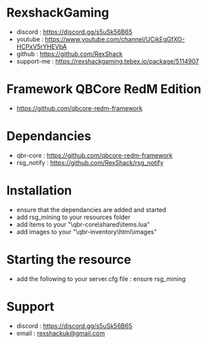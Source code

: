 # RexshackGaming
- discord : https://discord.gg/s5uSk56B65
- youtube : https://www.youtube.com/channel/UCikEgGfXO-HCPxV5rYHEVbA
- github : https://github.com/RexShack
- support-me : https://rexshackgaming.tebex.io/package/5114907

# Framework QBCore RedM Edition
- https://github.com/qbcore-redm-framework

# Dependancies
- qbr-core : https://github.com/qbcore-redm-framework
- rsg_notify : https://github.com/RexShack/rsg_notify

# Installation
- ensure that the dependancies are added and started
- add rsg_mining to your resources folder
- add items to your "\qbr-core\shared\items.lua"
- add images to your "\qbr-inventory\html\images"

# Starting the resource
- add the following to your server.cfg file : ensure rsg_mining

# Support
- discord : https://discord.gg/s5uSk56B65
- email : rexshackuk@gmail.com